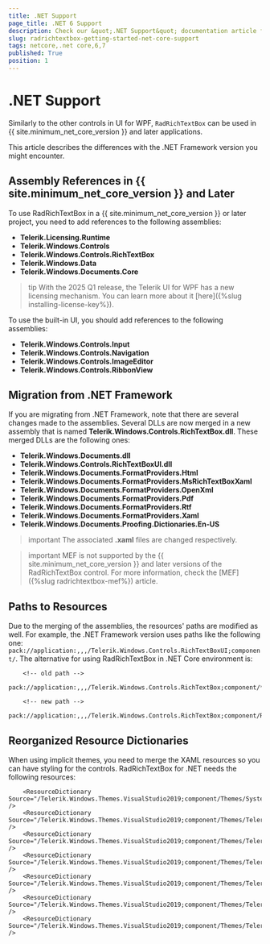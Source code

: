 ```yaml
---
title: .NET Support
page_title: .NET 6 Support
description: Check our &quot;.NET Support&quot; documentation article for the RadRichTextBox WPF control.
slug: radrichtextbox-getting-started-net-core-support
tags: netcore,.net core,6,7
published: True
position: 1
---
```


# .NET Support

Similarly to the other controls in UI for WPF, `RadRichTextBox` can be used in {{ site.minimum_net_core_version }} and later applications.

This article describes the differences with the .NET Framework version you might encounter.

## Assembly References in {{ site.minimum_net_core_version }} and Later

To use RadRichTextBox in a {{ site.minimum_net_core_version }} or later project, you need to add references to the following assemblies:

* __Telerik.Licensing.Runtime__
* __Telerik.Windows.Controls__
* __Telerik.Windows.Controls.RichTextBox__
* __Telerik.Windows.Data__
* __Telerik.Windows.Documents.Core__

>tip With the 2025 Q1 release, the Telerik UI for WPF has a new licensing mechanism. You can learn more about it [here]({%slug installing-license-key%}).

To use the built-in UI, you should add references to the following assemblies:

* __Telerik.Windows.Controls.Input__
* __Telerik.Windows.Controls.Navigation__
* __Telerik.Windows.Controls.ImageEditor__
* __Telerik.Windows.Controls.RibbonView__

## Migration from .NET Framework

If you are migrating from .NET Framework, note that there are several changes made to the assemblies. Several DLLs are now merged in a new assembly that is named __Telerik.Windows.Controls.RichTextBox.dll__. These merged DLLs are the following ones:

* __Telerik.Windows.Documents.dll__
* __Telerik.Windows.Controls.RichTextBoxUI.dll__
* __Telerik.Windows.Documents.FormatProviders.Html__
* __Telerik.Windows.Documents.FormatProviders.MsRichTextBoxXaml__
* __Telerik.Windows.Documents.FormatProviders.OpenXml__
* __Telerik.Windows.Documents.FormatProviders.Pdf__
* __Telerik.Windows.Documents.FormatProviders.Rtf__
* __Telerik.Windows.Documents.FormatProviders.Xaml__
* __Telerik.Windows.Documents.Proofing.Dictionaries.En-US__

>important The associated __.xaml__ files are changed respectively.

>important MEF is not supported by the {{ site.minimum_net_core_version }} and later versions of the RadRichTextBox control. For more information, check the [MEF]({%slug radrichtextbox-mef%}) article.

## Paths to Resources

Due to the merging of the assemblies, the resources' paths are modified as well. For example, the .NET Framework version uses paths like the following one: `pack://application:,,,/Telerik.Windows.Controls.RichTextBoxUI;component/`. The alternative for using RadRichTextBox in .NET Core environment is:



```XAML
    <!-- old path -->
	pack://application:,,,/Telerik.Windows.Controls.RichTextBox;component/*
	
	<!-- new path -->
    pack://application:,,,/Telerik.Windows.Controls.RichTextBox;component/RichTextBoxUI/*
```

## Reorganized Resource Dictionaries 

When using implicit themes, you need to merge the XAML resources so you can have styling for the controls. RadRichTextBox for .NET needs the following resources:


```XAML
    <ResourceDictionary Source="/Telerik.Windows.Themes.VisualStudio2019;component/Themes/System.Windows.xaml" />
    <ResourceDictionary Source="/Telerik.Windows.Themes.VisualStudio2019;component/Themes/Telerik.Windows.Controls.xaml" />
    <ResourceDictionary Source="/Telerik.Windows.Themes.VisualStudio2019;component/Themes/Telerik.Windows.Controls.Input.xaml" />
    <ResourceDictionary Source="/Telerik.Windows.Themes.VisualStudio2019;component/Themes/Telerik.Windows.Controls.Navigation.xaml" />
    <ResourceDictionary Source="/Telerik.Windows.Themes.VisualStudio2019;component/Themes/Telerik.Windows.Controls.RibbonView.xaml" />
    <ResourceDictionary Source="/Telerik.Windows.Themes.VisualStudio2019;component/Themes/Telerik.Windows.Controls.RichTextBox.xaml" />
    <ResourceDictionary Source="/Telerik.Windows.Themes.VisualStudio2019;component/Themes/Telerik.Windows.Controls.ImageEditor.xaml" />
```
